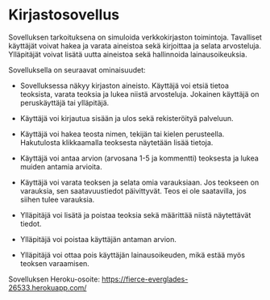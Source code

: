 # Kirjastosovellus
Sovelluksen tarkoituksena on simuloida verkkokirjaston toimintoja. Tavalliset käyttäjät voivat hakea ja varata aineistoa sekä kirjoittaa ja selata arvosteluja. Ylläpitäjät voivat lisätä uutta aineistoa sekä hallinnoida lainausoikeuksia. 

Sovelluksella on seuraavat ominaisuudet:

- Sovelluksessa näkyy kirjaston aineisto. Käyttäjä voi etsiä tietoa teoksista, varata teoksia ja lukea niistä arvosteluja. Jokainen käyttäjä on peruskäyttäjä tai ylläpitäjä.

- Käyttäjä voi kirjautua sisään ja ulos sekä rekisteröityä palveluun.

- Käyttäjä voi hakea teosta nimen, tekijän tai kielen perusteella. Hakutulosta klikkaamalla teoksesta näytetään lisää tietoja.

- Käyttäjä voi antaa arvion (arvosana 1-5 ja kommentti) teoksesta ja lukea muiden antamia arvioita.

- Käyttäjä voi varata teoksen ja selata omia varauksiaan. Jos teokseen on varauksia, sen saatavuustiedot päivittyvät. Teos ei ole saatavilla, jos siihen tulee varauksia.

- Ylläpitäjä voi lisätä ja poistaa teoksia sekä määrittää niistä näytettävät tiedot.

- Ylläpitäjä voi poistaa käyttäjän antaman arvion.

- Ylläpitäjä voi ottaa pois käyttäjän lainausoikeuden, mikä estää myös teoksen varaamisen.


Sovelluksen Heroku-osoite: https://fierce-everglades-26533.herokuapp.com/
